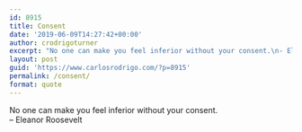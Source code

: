 ```yaml
---
id: 8915
title: Consent
date: '2019-06-09T14:27:42+00:00'
author: crodrigoturner
excerpt: "No one can make you feel inferior without your consent.\n- Eleanor Roosevelt"
layout: post
guid: 'https://www.carlosrodrigo.com/?p=8915'
permalink: /consent/
format: quote
---
```


No one can make you feel inferior without your consent.  
– Eleanor Roosevelt